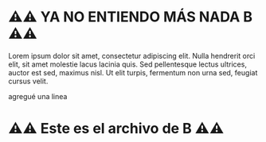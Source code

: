 # ⚠️⚠️ YA NO ENTIENDO MÁS NADA **B** ⚠️⚠️

Lorem ipsum dolor sit amet, consectetur adipiscing elit.
Nulla hendrerit orci elit, sit amet molestie lacus lacinia quis.
Sed pellentesque lectus ultrices, auctor est sed, maximus nisl.
Ut elit turpis, fermentum non urna sed, feugiat cursus velit.

agregué una linea

# ⚠️⚠️ Este es el archivo de **B** ⚠️⚠️
